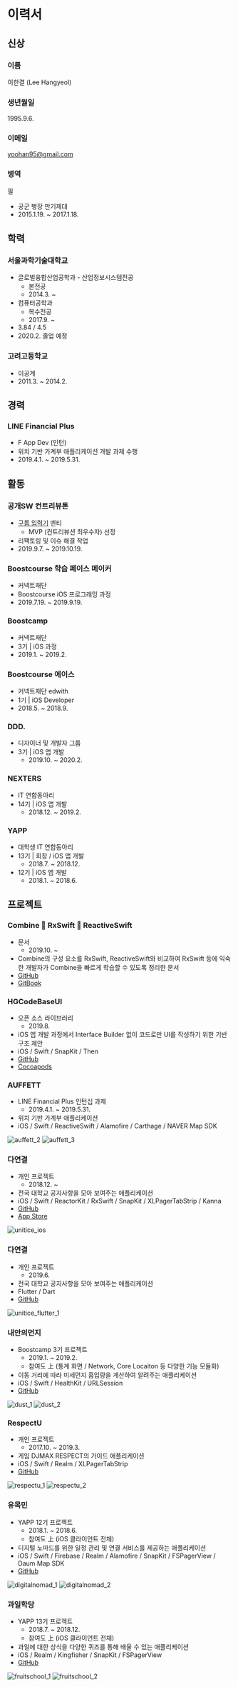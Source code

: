 # 이력서

## 신상

### 이름 

이한결 (Lee Hangyeol)

### 생년월일

1995.9.6.

### 이메일

yoohan95@gmail.com

### 병역

필

- 공군 병장 만기제대
- 2015.1.19. ~ 2017.1.18.

## 학력

### 서울과학기술대학교

- 글로벌융합산업공학과 - 산업정보시스템전공
  - 본전공
  - 2014.3. ~
- 컴퓨터공학과
  - 복수전공
  - 2017.9. ~
- 3.84 / 4.5
- 2020.2. 졸업 예정

### 고려고등학교

- 이공계
- 2011.3. ~ 2014.2.

## 경력

### LINE Financial Plus

- F App Dev (인턴)
- 위치 기반 가계부 애플리케이션 개발 과제 수행
- 2019.4.1. ~ 2019.5.31.

## 활동

### 공개SW 컨트리뷰톤

- [구름 입력기](https://github.com/gureum/) 멘티
  - MVP (컨트리뷰션 최우수자) 선정
- 리팩토링 및 이슈 해결 작업
- 2019.9.7. ~ 2019.10.19.

### Boostcourse 학습 페이스 메이커

- 커넥트재단
- Boostcourse iOS 프로그래밍 과정
- 2019.7.19. ~ 2019.9.19.

### Boostcamp

- 커넥트재단
- 3기 | iOS 과정
- 2019.1. ~ 2019.2.

### Boostcourse 에이스

- 커넥트재단 edwith
- 1기 | iOS Developer
- 2018.5. ~ 2018.9.

### DDD.

- 디자이너 및 개발자 그룹
- 3기 | iOS 앱 개발
  - 2019.10. ~ 2020.2.

### NEXTERS

- IT 연합동아리
- 14기 | iOS 앱 개발
  - 2018.12. ~ 2019.2.

### YAPP

- 대학생 IT 연합동아리
- 13기 | 회장 / iOS 앱 개발
  - 2018.7. ~ 2018.12.
- 12기 | iOS 앱 개발
  - 2018.1. ~ 2018.6.

## 프로젝트

### Combine 🤝 RxSwift 🤝 ReactiveSwift

- 문서
  - 2019.10. ~
- Combine의 구성 요소를 RxSwift, ReactiveSwift와 비교하여 RxSwift 등에 익숙한 개발자가 Combine을 빠르게 학습할 수 있도록 정리한 문서
- [GitHub](https://github.com/presto95/Combine-RxSwift-ReactiveSwift)
- [GitBook](https://presto95.gitbook.io/combine-rxswift-reactiveswift/)

### HGCodeBaseUI

- 오픈 소스 라이브러리
  - 2019.8.
- iOS 앱 개발 과정에서 Interface Builder 없이 코드로만 UI를 작성하기 위한 기반 구조 제안
- iOS / Swift / SnapKit / Then
- [GitHub](https://github.com/presto95/HGCodeBaseUI)
- [Cocoapods](http://cocoapods.org/pods/HGCodeBaseUI)

### AUFFETT

- LINE Financial Plus 인턴십 과제
  - 2019.4.1. ~ 2019.5.31.
- 위치 기반 가계부 애플리케이션
- iOS / Swift / ReactiveSwift / Alamofire / Carthage / NAVER Map SDK

![auffett_2](./images/auffett_1.png) ![auffett_3](./images/auffett_2.png)

### 다연결

- 개인 프로젝트
  - 2018.12. ~
- 전국 대학교 공지사항을 모아 보여주는 애플리케이션
- iOS / Swift / ReactorKit / RxSwift / SnapKit / XLPagerTabStrip / Kanna
- [GitHub](https://github.com/presto95/UniTice)
- [App Store](https://nexters.me/Ke)

![unitice_ios](./images/unitice_ios_1.png)

### 다연결

- 개인 프로젝트
  - 2019.6.
- 전국 대학교 공지사항을 모아 보여주는 애플리케이션
- Flutter / Dart
- [GitHub](https://github.com/presto95/UniTice_Flutter)

![unitice_flutter_1](./images/unitice_flutter_1.png)

### 내안의먼지

- Boostcamp 3기 프로젝트
  - 2019.1. ~ 2019.2.
  - 참여도 上 (통계 화면 / Network, Core Locaiton 등 다양한 기능 모듈화)
- 이동 거리에 따라 미세먼지 흡입량을 계산하여 알려주는 애플리케이션
- iOS / Swift / HealthKit / URLSession
- [GitHub](https://github.com/boostcamp3-iOS/team-c2)

![dust_1](./images/dust_1.png) ![dust_2](./images/dust_2.png)

### RespectU

- 개인 프로젝트
  - 2017.10. ~ 2019.3.
- 게임 DJMAX RESPECT의 가이드 애플리케이션
- iOS / Swift / Realm / XLPagerTabStrip
- [GitHub](https://github.com/presto95/RespectU)

![respectu_1](./images/respectu_1.png) ![respectu_2](./images/respectu_2.png)

### 유목민

- YAPP 12기 프로젝트
  - 2018.1. ~ 2018.6.
  - 참여도 上 (iOS 클라이언트 전체)
- 디지털 노마드를 위한 일정 관리 및 연결 서비스를 제공하는 애플리케이션
- iOS / Swift / Firebase / Realm / Alamofire / SnapKit / FSPagerView / Daum Map SDK
- [GitHub](https://github.com/presto95/DigitalNomad)

![digitalnomad_1](./images/digitalnomad_1.png) ![digitalnomad_2](./images/digitalnomad_2.png)

### 과일학당

- YAPP 13기 프로젝트
  - 2018.7. ~ 2018.12.
  - 참여도 上 (iOS 클라이언트 전체)
- 과일에 대한 상식을 다양한 퀴즈를 통해 배울 수 있는 애플리케이션
- iOS / Realm / Kingfisher / SnapKit / FSPagerView
- [GitHub](https://github.com/presto95/FruitSchool)

![fruitschool_1](./images/fruitschool_1.png) ![fruitschool_2](./images/fruitschool_2.png)